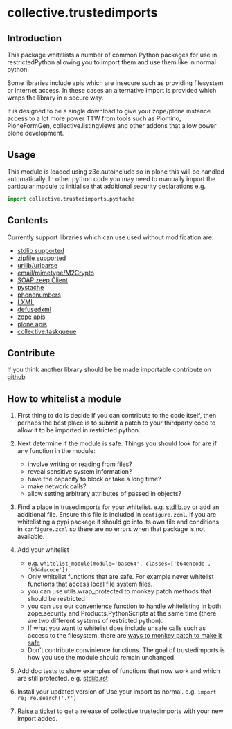 collective.trustedimports
=========================

Introduction
------------

This package whitelists a number of common Python packages for use in
restrictedPython allowing you to import them and use them like in normal python.

Some libraries include apis which are insecure such as providing filesystem or
internet access.
In these cases an alternative import is provided which wraps the library in
a secure way.

It is designed to be a single download to give your zope/plone instance access
to a lot more power TTW from tools such as
Plomino, PloneFormGen, collective.listingviews and other addons that allow
power plone development.

Usage
-----

This module is loaded using z3c.autoinclude so in plone this will be handled 
automatically. In other python code you may need to manually import the particular
module to initialise that additional security declarations e.g.

```python
import collective.trustedimports.pystache

```

Contents
--------

Currently support libraries which can use used without modification are:

- [stdlib supported](collective/trustedimports/stdlib.rst)
- [zipfile supported](collective/trustedimports/safezipfile.rst)
- [urllib/urlparse](collective/trustedimports/url.rst)
- [email/mimetype/M2Crypto](collective/trustedimports/trustedemail.rst)
- [SOAP zeep Client](collective/trustedimports/soap.rst)
- [pystache](collective/trustedimports/pystache.rst)
- [phonenumbers](collective/trustedimports/phonenumbers.rst)
- [LXML](collective/trustedimports/lxml.rst)
- [defusedxml](collective/trustedimports/defusedxml.rst)
- [zope apis](collective/trustedimports/_zope.rst)
- [plone apis](collective/trustedimports/plonelib.rst)
- [collective.taskqueue](collective/trustedimports/collective_taskqueue.rst)

Contribute
----------
If you think another library should be be made importable contribute on
[github](https://github.com/collective/collective.trustedimports)

How to whitelist a module
-------------------------

1. First thing to do is decide if you can contribute to the code itself, then perhaps the best place is to submit a patch to your thirdparty code to allow it to be imported in restricted python.

2. Next determine if the module is safe. Things you should look for are if any function in the module:
   - involve writing or reading from files?
   - reveal sensitive system information?
   - have the capacity to block or take a long time?
   - make network calls?
   - allow setting arbitrary attributes of passed in objects?
   
3. Find a place in trusedimports for your whitelist. e.g. [stdlib.py](collective/trustedimports/stdlib.py)
   or add an additional file. Ensure this file is included in ```configure.zcml```. If you are whitelisting
   a pypi package it should go into its own file and conditions in ```configure.zcml``` so
   there are no errors when that package is not available.

4. Add your whitelist
   - e.g. ```whitelist_module(module='base64', classes=['b64encode', 'b64decode'])```
   - Only whitelist functions that are safe. For example never whitelist functions that access
     local file system files.
   - you can use utils.wrap_protected to monkey patch methods that should be restricted
   - you can use our [convenience function](https://github.com/collective/collective.trustedimports/blob/master/collective/trustedimports/util.py#L9) to handle whitelisting in both zope.security and Products.PythonScripts at the same time (there are two different systems of restricted python).
   - If what you want to whitelist does include unsafe calls such as access to the filesystem, there are [ways to monkey patch to make it safe](https://github.com/collective/collective.trustedimports/blob/master/collective/trustedimports/safezipfile.py#L58)
   - Don't contribute convinience functions. The goal of trustedimports is how you use the module should remain unchanged.
  
5. Add doc tests to show examples of functions that now work and which are still protected. e.g. [stdlib.rst](collective/trustedimports/stdlib.rst)

6. Install your updated version of Use your import as normal. e.g. ```import re; re.search('.*')```

7. [Raise a ticket](https://github.com/collective/collective.trustedimports/issues) to get a release of collective.trustedimports with your new import added.




